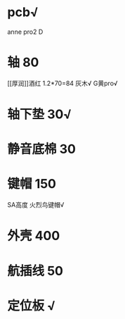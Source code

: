 # pcb√
anne pro2 D

# 轴  80

[[厚润]]酒红 1.2*70=84
灰木√
G黄pro√

# 轴下垫   30√
# 静音底棉  30

# 键帽  150 
SA高度
火烈鸟键帽√


# 外壳  400



# 航插线 50






# 定位板   √








